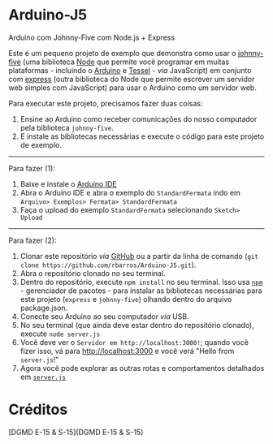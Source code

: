 # Arduino-J5
Arduino com Johnny-Five com Node.js + Express

Este é um pequeno projeto de exemplo que demonstra como usar o [johnny-five](http://johnny-five.io/) 
(uma biblioteca [Node](https://nodejs.org/en/) que permite você programar em muitas
plataformas - incluindo o [Arduino](https://www.arduino.cc/) e [Tessel](https://tessel.io/) - _via_ JavaScript) 
em conjunto com [express](http://expressjs.com/) (outra biblioteca do Node que permite escrever um servidor web simples com JavaScript) para usar o Arduino como um servidor web.

Para executar este projeto, precisamos fazer duas coisas:

1. Ensine ao Arduino como receber comunicações do nosso computador pela biblioteca `johnny-five`.
2. E instale as bibliotecas necessárias e execute o código para este projeto de exemplo.

---

Para fazer (1):

1. Baixe e instale o [Arduino IDE](https://www.arduino.cc/en/Main/Software) 
2. Abra o Arduino IDE e abra o exemplo do `StandardFermata` indo em `Arquivo> Exemplos> Fermata> StandardFermata`
3. Faça o upload do exemplo `StandardFermata` selecionando `Sketch> Upload`
   
---

Para fazer (2):

1. Clonar este repositório _via_ [GitHub](https://github.com/rbarros/Arduino-J5.git) ou a partir da linha de comando 
   (`git clone https://github.com/rbarros/Arduino-J5.git`).
2. Abra o repositório clonado no seu terminal.
3. Dentro do repositório, execute `npm install` no seu terminal. Isso usa [`npm`](https://www.npmjs.com/) - 
   gerenciador de pacotes - para instalar as bibliotecas necessárias para este projeto (`express` e `johnny-five`) 
   olhando dentro do arquivo package.json.
4. Conecte seu Arduino ao seu computador _via_ USB.
5. No seu terminal (que ainda deve estar dentro do repositório clonado), execute `node server.js`
6. Você deve ver o `Servidor em http://localhost:3000!`; quando você fizer isso, vá para 
   [http://localhost:3000](http://localhost:3000) e você verá "Hello from` server.js`!"
7. Agora você pode explorar as outras rotas e comportamentos detalhados em [`server.js`](https://github.com/rbarros/Arduino-J5/blob/master/server.js)

# Créditos

[DGMD E-15 & S-15](DGMD E-15 & S-15)